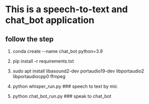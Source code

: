 
# This is a speech-to-text and chat_bot application

## follow the step

1. conda create --name chat_bot python=3.9
  
2. pip install -r requirements.txt

3. sudo apt install libasound2-dev portaudio19-dev libportaudio2 libportaudiocpp0 ffmpeg
  
4. python whisper_run.py  ### speech to text by mic
  
4. python chat_bot_run.py ### speak to chat_bot

